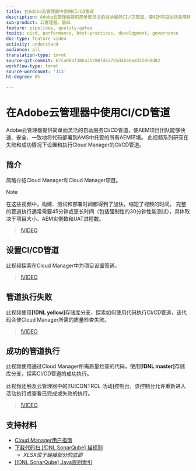 ```yaml
---
title: 在Adobe云管理器中使用CI/CD管道
description: Adobe云管理器提供简单而灵活的自助服务CI/CD管道，使AEM项目团队能够快速、安全、一致地将代码部署到AMS中托管的所有AEM环境。 此视频系列研究在失败和成功情况下设置和执行Cloud Manager的CI/CD管道。
sub-product: 云管理器，基础
feature: pipelines, quality-gates
topics: cicd, performance, best-practices, development, governance
doc-type: feature video
activity: understand
audience: all
translation-type: tm+mt
source-git-commit: 67ca08bf386a217807da3755d46abed225050d02
workflow-type: tm+mt
source-wordcount: '313'
ht-degree: 0%

---
```



# 在Adobe云管理器中使用CI/CD管道

Adobe云管理器提供简单而灵活的自助服务CI/CD管道，使AEM项目团队能够快速、安全、一致地将代码部署到AMS中托管的所有AEM环境。 此视频系列研究在失败和成功情况下设置和执行Cloud Manager的CI/CD管道。

## 简介

简略介绍Cloud Manager和Cloud Manager项目。

>[!NOTE]
>
>在这些视频中，构建、测试和部署时间都得到了加快，缩短了视频的时间。 完整的管道执行通常需要45分钟或更长时间（包括强制性的30分钟性能测试），具体取决于项目大小、AEM实例数和UAT进程数。

>[!VIDEO](https://video.tv.adobe.com/v/23082/?quality=12&learn=on)

## 设置CI/CD管道

此视频探索在Cloud Manager中为项目设置管道。

>[!VIDEO](https://video.tv.adobe.com/v/23083/?quality=12&learn=on)

## 管道执行失败

此视频使用&#x200B;**[!DNL yellow]**&#x200B;存储库分支，探索如何使用代码执行CI/CD管道，该代码会使Cloud Manager所需的质量检查失败。

>[!VIDEO](https://video.tv.adobe.com/v/23084/?quality=12&learn=on)

## 成功的管道执行

此视频使用通过Cloud Manager所需质量检查的代码，使用&#x200B;**[!DNL master]**&#x200B;存储库分支，探索CI/CD管道的成功执行。

此视频还触及云管理器中的[!UICONTROL 活动]控制台，该控制台允许重新进入活动执行或查看已完成或失败的执行。

>[!VIDEO](https://video.tv.adobe.com/v/23085/?quality=12&learn=on)

## 支持材料

* [Cloud Manager用户指南](https://helpx.adobe.com/experience-manager/cloud-manager/user-guide.html)
* [下载代码扫 [!DNL SonarQube] 描规则](https://helpx.adobe.com/experience-manager/cloud-manager/using/understand-your-test-results.html#CodeQualityTesting)
   * *XLSX位于链接部分的底部*
* [[!DNL SonarQube] Java规则索引](https://rules.sonarsource.com/java/)
